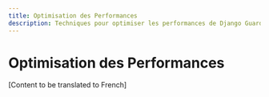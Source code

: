 ```yaml
---
title: Optimisation des Performances
description: Techniques pour optimiser les performances de Django Guardian
---
```


# Optimisation des Performances

[Content to be translated to French]

<!-- This page content will be translated from the main English userguide/performance.md -->
